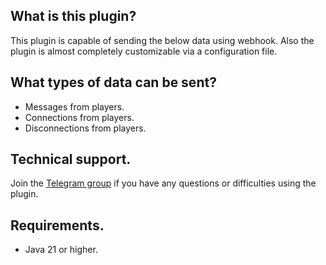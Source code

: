 ## What is this plugin?
This plugin is capable of sending the below data using webhook. Also the plugin is almost completely customizable via a configuration file.
## What types of data can be sent?
- Messages from players.
- Connections from players.
- Disconnections from players.
## Technical support.
Join the [Telegram group](https://t.me/+lycdUYNzLLQ5OGMy) if you have any questions or difficulties using the plugin.
## Requirements.
- Java 21 or higher.
